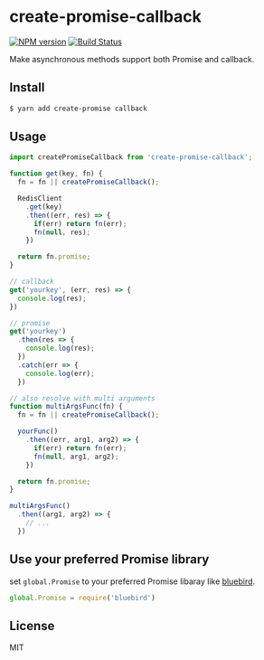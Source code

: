 # create-promise-callback

[![NPM version](https://img.shields.io/npm/v/create-promise-callback.svg)](https://www.npmjs.com/package/create-promise-callback)
[![Build Status](https://api.travis-ci.org/morenyang/create-promise-callback.svg?branch=master)](https://travis-ci.org/morenyang/create-promise-callback)

Make asynchronous methods support both Promise and callback.

## Install
```sh
$ yarn add create-promise callback
```

## Usage

```js
import createPromiseCallback from 'create-promise-callback';

function get(key, fn) {
  fn = fn || createPromiseCallback();

  RedisClient
    .get(key)
    .then((err, res) => {
      if(err) return fn(err);
      fn(null, res);
    })

  return fn.promise;
}

// callback
get('yourkey', (err, res) => {
  console.log(res);
})

// promise
get('yourkey')
  .then(res => {
    console.log(res);
  })
  .catch(err => {
    console.log(err);
  })

// also resolve with multi arguments
function multiArgsFunc(fn) {
  fn = fn || createPromiseCallback();

  yourFunc()
    .then((err, arg1, arg2) => {
      if(err) return fn(err);
      fn(null, arg1, arg2);
    })

  return fn.promise;
}

multiArgsFunc()
  .then((arg1, arg2) => {
    // ...
  })
```
## Use your preferred Promise library
set `global.Promise` to your preferred Promise libaray like [bluebird](http://bluebirdjs.com/). 

```js
global.Promise = require('bluebird')
```

## License
MIT